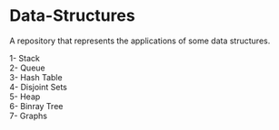 # Data-Structures
A repository that represents the applications of some data structures.

1- Stack</br>
2- Queue</br>
3- Hash Table</br>
4- Disjoint Sets</br>
5- Heap</br>
6- Binray Tree</br>
7- Graphs<br>
